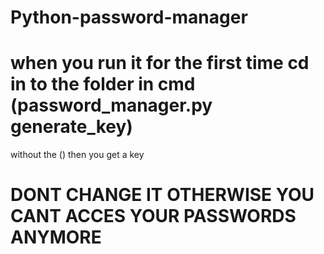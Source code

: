 # Python-password-manager

# when you run it for the first time cd in to the folder in cmd (password_manager.py generate_key)
without the () then you get a key
# DONT CHANGE IT OTHERWISE YOU CANT ACCES YOUR PASSWORDS ANYMORE
